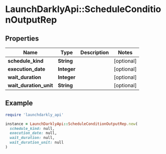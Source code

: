 # LaunchDarklyApi::ScheduleConditionOutputRep

## Properties

| Name | Type | Description | Notes |
| ---- | ---- | ----------- | ----- |
| **schedule_kind** | **String** |  | [optional] |
| **execution_date** | **Integer** |  | [optional] |
| **wait_duration** | **Integer** |  | [optional] |
| **wait_duration_unit** | **String** |  | [optional] |

## Example

```ruby
require 'launchdarkly_api'

instance = LaunchDarklyApi::ScheduleConditionOutputRep.new(
  schedule_kind: null,
  execution_date: null,
  wait_duration: null,
  wait_duration_unit: null
)
```

